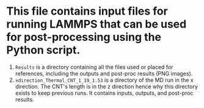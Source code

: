 # This file contains input files for running LAMMPS that can be used for post-processing using the Python script.

1. `Results` is a directory containing all the files used or placed for references, including the outputs and post-proc results (PNG images).
2. `xdirection_Thermal_CNT_1_19_1.53` is a directory of the MD run in the x direction. The CNT's length is in the z direction hence why this directory exists to keep previous runs. It contains inputs, outputs, and post-proc results.
